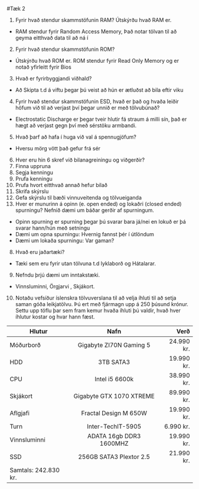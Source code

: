 #Tæk 2
1. Fyrir hvað stendur skammstöfunin RAM? Útskýrðu hvað RAM er. 
  * RAM stendur fyrir Random Access Memory, Það notar tölvan til að geyma eitthvað data til að ná í

2. Fyrir hvað stendur skammstöfunin ROM? 
  * Útskýrðu hvað ROM er. ROM stendur fyrir Read Only Memory og er notað yfirleitt fyrir Bios
3. Hvað er fyrirbyggjandi viðhald?
  * Að Skipta t.d á viftu þegar þú veist að hún er ætluðst að bila eftir viku
4. Fyrir hvað stendur skammstöfunin ESD, hvað er það og hvaða leiðir höfum við til að
verjast því þegar unnið er með tölvubúnað? 
  * Electrostatic Discharge er þegar tveir hlutir fá straum á milli sín, það er hægt að verjast gegn því með sérstöku armbandi.
5. Hvað þarf að hafa í huga við val á spennugjöfum? 
  * Hversu mörg vött það gefur frá sér
6. Hver eru hin 6 skref við bilanagreiningu og viðgerðir?
  1. Finna uppruna 
  2. Segja kenningu 
  3. Prufa kenningu 
  4. Prufa hvort eitthvað annað hefur bilað 
  5. Skrifa skýrslu 
  6. Gefa skýrslu til bæði vinnuveitenda og tölvueiganda
7. Hver er munurinn á opinn (e. open ended) og lokaðri (closed ended) spurningu? 
Nefnið dæmi um báðar gerðir af spurningum.
  * Opinn spurning er spurning þegar þú svarar bara já/nei en lokuð er þá svarar hann/hún með setningu
  * Dæmi um opna spurningu: Hvernig fannst þér í útlöndum
  * Dæmi um lokaða spurningu: Var gaman?
8. Hvað eru jaðartæki?
  * Tæki sem eru fyrir utan tölvuna t.d lyklaborð og Hátalarar.
9. Nefndu þrjú dæmi um inntakstæki.
  * Vinnsluminni, Örgjarvi , Skjákort.
10. Notaðu vefsíður íslenskra tölvuverslana til að velja íhluti til að setja saman góða
leikjatölvu. Þú ert með fjármagn upp á 250 þúsund krónur. Settu upp töflu þar sem
fram kemur hvaða íhluti þú valdir, hvað hver íhlutur kostar og hvar hann fæst.

| Hlutur        | Nafn                    | Verð       |
| ------------- |:-----------------------:| ----------:|
| Móðurborð     | Gigabyte ZI70N Gaming 5 | 24.990 kr. |
| HDD           | 3TB SATA3               | 19.990 kr. |
| CPU           | Intel i5 6600k          | 38.990 kr. |
| Skjákort      | Gigabyte GTX 1070 XTREME| 89.990 kr. |
| Aflgjafi      | Fractal Design M 650W   | 19.990 kr. |
| Turn          | Inter-TechIT-5905       |  6.990 kr. |
| Vinnsluminni  | ADATA 16gb DDR3 1600MHZ | 19.990 kr. |
| SSD           | 256GB SATA3 Plextor 2.5 | 21.990 kr. |
|Samtals: 242.830 kr.                                  |